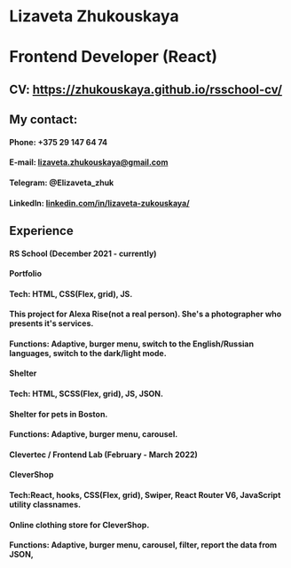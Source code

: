 # Lizaveta Zhukouskaya
# Frontend Developer (React)

## CV: https://zhukouskaya.github.io/rsschool-cv/

## My contact: 
#### Phone: +375 29 147 64 74
#### E-mail: lizaveta.zhukouskaya@gmail.com
#### Telegram: @Elizaveta_zhuk
#### LinkedIn: [linkedin.com/in/lizaveta-zukouskaya/](http://linkedin.com/in/lizaveta-zukouskaya/)

## Experience
#### **RS School** (December 2021 - currently)
#### **Portfolio**
#### Tech: HTML, CSS(Flex, grid), JS.
#### This project for Alexa Rise(not a real person). She's a photographer who presents it's services.
#### Functions: Adaptive, burger menu, switch to the English/Russian languages, switch to the dark/light mode.

#### **Shelter**
#### Tech: HTML, SCSS(Flex, grid), JS, JSON.
#### Shelter for pets in Boston.
#### Functions: Adaptive, burger menu, carousel.

#### **Clevertec / Frontend Lab** (February - March 2022)
#### **CleverShop**
#### Tech:React, hooks, CSS(Flex, grid), Swiper, React Router V6, JavaScript utility classnames.
#### Оnline clothing store for CleverShop.
#### Functions: Adaptive, burger menu, carousel, filter, report the data from JSON,




